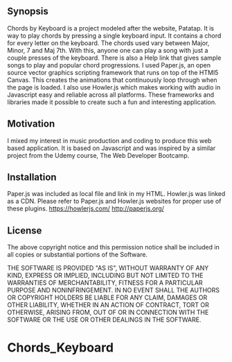 ## Synopsis

Chords by Keyboard is a project modeled after the website, Patatap.  It is way to play chords by pressing a single keyboard input.  It contains a chord for every letter on the keyboard. The chords used vary between Major, Minor, 7 and Maj 7th. With this, anyone one can play a song with just a couple presses of the keyboard.  There is also a Help link that gives sample songs to play and popular chord progressions. I used Paper.js, an open source vector graphics scripting framework that runs on top of the HTMl5 Canvas. This creates the animations that continuously loop through when the page is loaded. I also use Howler.js which makes working with audio in Javascript easy and reliable across all platforms. These frameworks and libraries made it possible to create such a fun and interesting application. 


## Motivation

I mixed my interest in music production and coding to produce this web based application.  It is based on Javascript and was inspired by a similar project from the Udemy course, The Web Developer Bootcamp. 

## Installation
Paper.js was included as local file and link in my HTML. Howler.js was linked as a CDN.
Please refer to Paper.js and Howler.js websites for proper use of these plugins. 
https://howlerjs.com/
http://paperjs.org/

## License



The above copyright notice and this permission notice shall be included in all copies or substantial portions of the Software.

THE SOFTWARE IS PROVIDED "AS IS", WITHOUT WARRANTY OF ANY KIND, EXPRESS OR IMPLIED, INCLUDING BUT NOT LIMITED TO THE WARRANTIES OF MERCHANTABILITY, FITNESS FOR A PARTICULAR PURPOSE AND NONINFRINGEMENT. IN NO EVENT SHALL THE AUTHORS OR COPYRIGHT HOLDERS BE LIABLE FOR ANY CLAIM, DAMAGES OR OTHER LIABILITY, WHETHER IN AN ACTION OF CONTRACT, TORT OR OTHERWISE, ARISING FROM, OUT OF OR IN CONNECTION WITH THE SOFTWARE OR THE USE OR OTHER DEALINGS IN THE SOFTWARE.
# Chords_Keyboard

